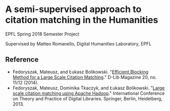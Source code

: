 # A semi-supervised approach to citation matching in the Humanities
EPFL Spring 2018 Semester Project

Supervised by Matteo Romanello, Digital Humanities Laboratory, EPFL

## Reference
* Fedoryszak, Mateusz, and Łukasz Bolikowski. "[Efficient Blocking Method for a Large Scale Citation Matching](http://www.dlib.org/dlib/november14/fedoryszak/11fedoryszak.html)." D-Lib Magazine 20, no. 11/12 (2014).
* Fedoryszak, Mateusz, Dominika Tkaczyk, and Łukasz Bolikowski. "[Large scale citation matching using Apache Hadoop](https://arxiv.org/pdf/1303.6906v1.pdf)." International Conference on Theory and Practice of Digital Libraries. Springer, Berlin, Heidelberg, 2013.
